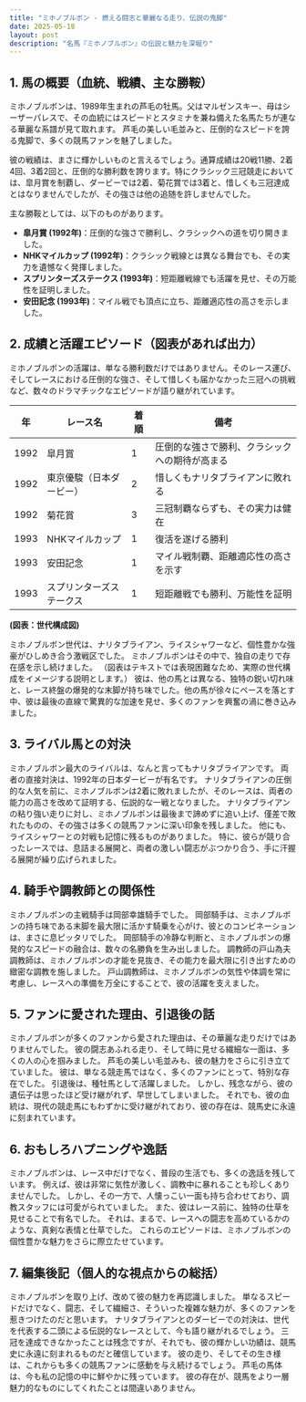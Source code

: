 ```yaml
---
title: "ミホノブルボン - 燃える闘志と華麗なる走り、伝説の鬼脚"
date: 2025-05-18
layout: post
description: "名馬『ミホノブルボン』の伝説と魅力を深堀り"
---
```


## 1. 馬の概要（血統、戦績、主な勝鞍）

ミホノブルボンは、1989年生まれの芦毛の牡馬。父はマルゼンスキー、母はシーザーパレスで、その血統にはスピードとスタミナを兼ね備えた名馬たちが連なる華麗な系譜が見て取れます。  芦毛の美しい毛並みと、圧倒的なスピードを誇る鬼脚で、多くの競馬ファンを魅了しました。

彼の戦績は、まさに輝かしいものと言えるでしょう。通算成績は20戦11勝、2着4回、3着2回と、圧倒的な勝利数を誇ります。特にクラシック三冠競走においては、皐月賞を制覇し、ダービーでは2着、菊花賞では3着と、惜しくも三冠達成とはなりませんでしたが、その強さは他の追随を許しませんでした。

主な勝鞍としては、以下のものがあります。

* **皐月賞 (1992年)**：圧倒的な強さで勝利し、クラシックへの道を切り開きました。
* **NHKマイルカップ (1992年)**：クラシック戦線とは異なる舞台でも、その実力を遺憾なく発揮しました。
* **スプリンターズステークス (1993年)**：短距離戦線でも活躍を見せ、その万能性を証明しました。
* **安田記念 (1993年)**：マイル戦でも頂点に立ち、距離適応性の高さを示しました。


## 2. 成績と活躍エピソード（図表があれば出力）

ミホノブルボンの活躍は、単なる勝利数だけではありません。そのレース運び、そしてレースにおける圧倒的な強さ、そして惜しくも届かなかった三冠への挑戦など、数々のドラマチックなエピソードが語り継がれています。

| 年 | レース名        | 着順 | 備考                                   |
|---|-----------------|-----|----------------------------------------|
| 1992 | 皐月賞          | 1   | 圧倒的な強さで勝利、クラシックへの期待が高まる |
| 1992 | 東京優駿（日本ダービー） | 2   | 惜しくもナリタブライアンに敗れる              |
| 1992 | 菊花賞          | 3   | 三冠制覇ならずも、その実力は健在             |
| 1993 | NHKマイルカップ | 1   | 復活を遂げる勝利                         |
| 1993 | 安田記念        | 1   | マイル戦制覇、距離適応性の高さを示す             |
| 1993 | スプリンターズステークス | 1   | 短距離戦でも勝利、万能性を証明                 |


**(図表：世代構成図)**

ミホノブルボン世代は、ナリタブライアン、ライスシャワーなど、個性豊かな強豪がひしめき合う激戦区でした。  ミホノブルボンはその中で、独自の走りで存在感を示し続けました。  （図表はテキストでは表現困難なため、実際の世代構成をイメージする説明とします。）  彼は、他の馬とは異なる、独特の鋭い切れ味と、レース終盤の爆発的な末脚が持ち味でした。他の馬が徐々にペースを落とす中、彼は最後の直線で驚異的な加速を見せ、多くのファンを興奮の渦に巻き込みました。


## 3. ライバル馬との対決

ミホノブルボン最大のライバルは、なんと言ってもナリタブライアンです。  両者の直接対決は、1992年の日本ダービーが有名です。  ナリタブライアンの圧倒的な人気を前に、ミホノブルボンは2着に敗れましたが、そのレースは、両者の能力の高さを改めて証明する、伝説的な一戦となりました。  ナリタブライアンの粘り強い走りに対し、ミホノブルボンは最後まで諦めずに追い上げ、僅差で敗れたものの、その強さは多くの競馬ファンに深い印象を残しました。  他にも、ライスシャワーとの対戦も記憶に残るものがありました。  特に、彼らが競り合ったレースでは、息詰まる展開と、両者の激しい闘志がぶつかり合う、手に汗握る展開が繰り広げられました。


## 4. 騎手や調教師との関係性

ミホノブルボンの主戦騎手は岡部幸雄騎手でした。  岡部騎手は、ミホノブルボンの持ち味である末脚を最大限に活かす騎乗を心がけ、彼とのコンビネーションは、まさに息ピッタリでした。  岡部騎手の冷静な判断と、ミホノブルボンの爆発的なスピードの融合は、数々の名勝負を生み出しました。  調教師の戸山為夫調教師は、ミホノブルボンの才能を見抜き、その能力を最大限に引き出すための緻密な調教を施しました。  戸山調教師は、ミホノブルボンの気性や体調を常に考慮し、レースへの準備を万全にすることで、彼の活躍を支えました。


## 5. ファンに愛された理由、引退後の話

ミホノブルボンが多くのファンから愛された理由は、その華麗な走りだけではありませんでした。  彼の闘志あふれる走り、そして時に見せる繊細な一面は、多くの人の心を掴みました。  芦毛の美しい毛並みも、彼の魅力をさらに引き立てていました。  彼は、単なる競走馬ではなく、多くのファンにとって、特別な存在でした。  引退後は、種牡馬として活躍しました。  しかし、残念ながら、彼の遺伝子は思ったほど受け継がれず、早世してしまいました。  それでも、彼の血統は、現代の競走馬にもわずかに受け継がれており、彼の存在は、競馬史に永遠に刻まれています。


## 6. おもしろハプニングや逸話

ミホノブルボンは、レース中だけでなく、普段の生活でも、多くの逸話を残しています。  例えば、彼は非常に気性が激しく、調教中に暴れることも珍しくありませんでした。  しかし、その一方で、人懐っこい一面も持ち合わせており、調教スタッフには可愛がられていました。  また、彼はレース前に、独特の仕草を見せることで有名でした。  それは、まるで、レースへの闘志を高めているかのような、真剣な表情と仕草でした。  これらのエピソードは、ミホノブルボンの個性豊かな魅力をさらに際立たせています。


## 7. 編集後記（個人的な視点からの総括）

ミホノブルボンを取り上げ、改めて彼の魅力を再認識しました。  単なるスピードだけでなく、闘志、そして繊細さ、そういった複雑な魅力が、多くのファンを惹きつけたのだと思います。  ナリタブライアンとのダービーでの対決は、世代を代表する二頭による伝説的なレースとして、今も語り継がれるでしょう。  三冠を達成できなかったことは残念ですが、それでも、彼の輝かしい功績は、競馬史に永遠に刻まれるものだと確信しています。  彼の走り、そしてその生き様は、これからも多くの競馬ファンに感動を与え続けるでしょう。  芦毛の馬体は、今も私の記憶の中に鮮やかに残っています。  彼の存在が、競馬をより一層魅力的なものにしてくれたことは間違いありません。
